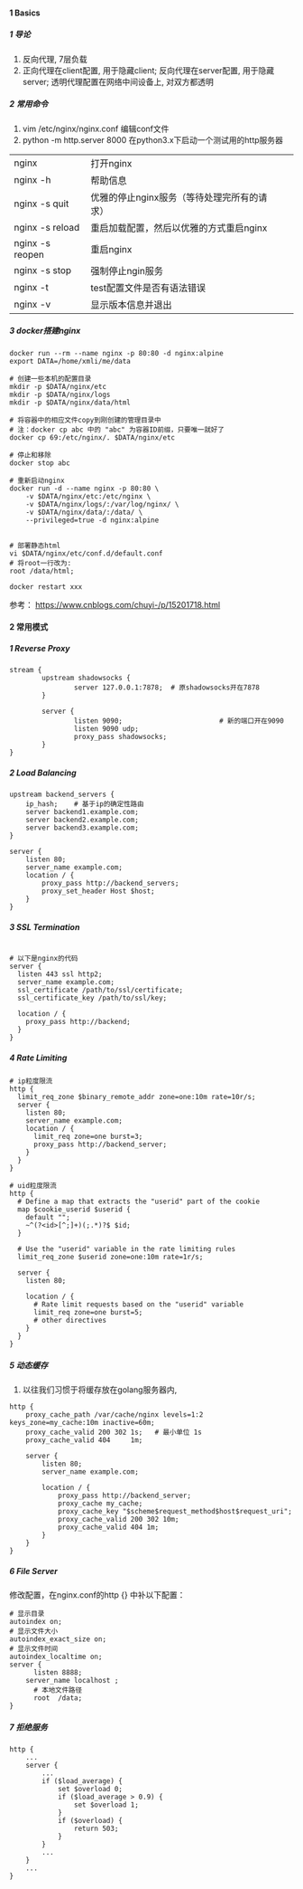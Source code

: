 



#### 1 Basics

##### 1 导论

1. 反向代理, 7层负载
2. 正向代理在client配置, 用于隐藏client; 反向代理在server配置, 用于隐藏server; 透明代理配置在网络中间设备上, 对双方都透明



##### 2 常用命令

1. vim /etc/nginx/nginx.conf 编辑conf文件
2. python -m http.server 8000 在python3.x下启动一个测试用的http服务器



|                 |                                             |      |
| --------------- | ------------------------------------------- | ---- |
| nginx           | 打开nginx                                   |      |
| nginx -h        | 帮助信息                                    |      |
| nginx -s quit   | 优雅的停止nginx服务（等待处理完所有的请求） |      |
| nginx -s reload | 重启加载配置，然后以优雅的方式重启nginx     |      |
| nginx -s reopen | 重启nginx                                   |      |
| nginx -s stop   | 强制停止ngin服务                            |      |
| nginx -t        | test配置文件是否有语法错误                  |      |
| nginx -v        | 显示版本信息并退出                          |      |



##### 3 docker搭建nginx

```shell
docker run --rm --name nginx -p 80:80 -d nginx:alpine
export DATA=/home/xmli/me/data

# 创建一些本机的配置目录
mkdir -p $DATA/nginx/etc
mkdir -p $DATA/nginx/logs
mkdir -p $DATA/nginx/data/html

# 将容器中的相应文件copy到刚创建的管理目录中
# 注：docker cp abc 中的 "abc" 为容器ID前缀，只要唯一就好了
docker cp 69:/etc/nginx/. $DATA/nginx/etc

# 停止和移除
docker stop abc

# 重新启动nginx
docker run -d --name nginx -p 80:80 \
	-v $DATA/nginx/etc:/etc/nginx \
	-v $DATA/nginx/logs/:/var/log/nginx/ \
	-v $DATA/nginx/data/:/data/ \
	--privileged=true -d nginx:alpine
	
	
# 部署静态html
vi $DATA/nginx/etc/conf.d/default.conf
# 将root一行改为:
root /data/html;

docker restart xxx
```



参考： https://www.cnblogs.com/chuyi-/p/15201718.html



#### 2 常用模式

##### 1 Reverse Proxy

```nginx
stream {
        upstream shadowsocks {
                server 127.0.0.1:7878;  # 原shadowsocks开在7878
        }

        server {
                listen 9090;						# 新的端口开在9090
                listen 9090 udp;
                proxy_pass shadowsocks;
        }
}
```



##### 2 Load Balancing

```nginx
upstream backend_servers {
  	ip_hash;	# 基于ip的确定性路由
    server backend1.example.com;
    server backend2.example.com;
    server backend3.example.com;
}

server {
    listen 80;
    server_name example.com;
    location / {
        proxy_pass http://backend_servers;
        proxy_set_header Host $host;
    }
}

```



##### 3 SSL Termination



```nginx

# 以下是nginx的代码
server {
  listen 443 ssl http2;
  server_name example.com;
  ssl_certificate /path/to/ssl/certificate;
  ssl_certificate_key /path/to/ssl/key;

  location / {
    proxy_pass http://backend;
  }
}
```



##### 4 Rate Limiting



```nginx
# ip粒度限流
http {
  limit_req_zone $binary_remote_addr zone=one:10m rate=10r/s;
  server {
    listen 80;
    server_name example.com;
    location / {
      limit_req zone=one burst=3;
      proxy_pass http://backend_server;
    }
  }
}
```



```nginx
# uid粒度限流
http {
  # Define a map that extracts the "userid" part of the cookie
  map $cookie_userid $userid {
    default "";
    ~^(?<id>[^;]+)(;.*)?$ $id;
  }

  # Use the "userid" variable in the rate limiting rules
  limit_req_zone $userid zone=one:10m rate=1r/s;

  server {
    listen 80;

    location / {
      # Rate limit requests based on the "userid" variable
      limit_req zone=one burst=5;
      # other directives
    }
  }
}

```





##### 5 动态缓存

1. 以往我们习惯于将缓存放在golang服务器内,



```nginx
http {
    proxy_cache_path /var/cache/nginx levels=1:2 keys_zone=my_cache:10m inactive=60m;
    proxy_cache_valid 200 302 1s;	# 最小单位 1s
    proxy_cache_valid 404     1m;

    server {
        listen 80;
        server_name example.com;

        location / {
            proxy_pass http://backend_server;
            proxy_cache my_cache;
            proxy_cache_key "$scheme$request_method$host$request_uri";
            proxy_cache_valid 200 302 10m;
            proxy_cache_valid 404 1m;
        }
    }
}
```



##### 6 File Server

修改配置，在nginx.conf的http {} 中补以下配置：

```nginx
# 显示目录
autoindex on;
# 显示文件大小
autoindex_exact_size on;
# 显示文件时间
autoindex_localtime on;
server {
	  listen 8888;
    server_name localhost ;
	  # 本地文件路径
	  root  /data;
}
```



##### 7 拒绝服务

```nginx
http {
    ...
    server {
        ...
        if ($load_average) {
            set $overload 0;
            if ($load_average > 0.9) {
                set $overload 1;
            }
            if ($overload) {
                return 503;
            }
        }
        ...
    }
    ...
}

```



